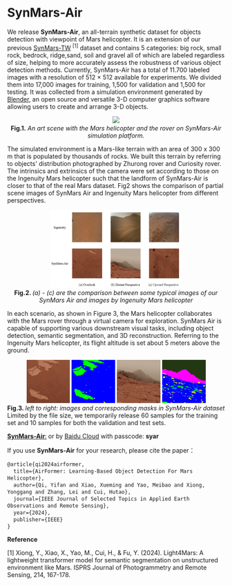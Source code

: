 # SynMars-Air

We release **SynMars-Air**, an all-terrain synthetic dataset for objects detection with viewpoint of Mars helicopter. It is an extension of our previous [SynMars-TW](https://github.com/CVIR-Lab/SynMars/tree/SynMars-TW) <sup>[1]</sup> dataset and contains 5 categories: big rock, small rock, bedrock, ridge,sand, soil and gravel all of which are labeled regardless of size, helping to more accurately assess the robustness of various object detection methods. Currently, SynMars-Air has a total of 11.700 labeled images with a resolution of 512 × 512 available for experiments. We divided them into 17,000 images for training, 1,500 for validation and 1,500 for testing. It was collected from a simulation environment generated by [Blender](https://wiki.blender.org/wiki/Main_Page), an open source and versatile 3-D computer graphics software allowing users to create and arrange 3-D objects. 
<div align=center>
  <img src=https://github.com/lumahuayuan/SynMars/blob/SynMars-Air/IMG/synmarsair.png width="40%" />
  <br>
  <strong>Fig.1.</strong>
  <em>An art scene with the Mars helicopter and the rover on SynMars-Air simulation platform.</em>
</div>


The simulated environment is a Mars-like terrain with an area of 300 x 300 m that is populated by thousands of rocks. We built this terrain by referring to objects' distribution photographed by Zhurong rover and Curiosity rover. The intrinsics and extrinsics of the camera were set according to those on the Ingenuity Mars helicopter such that the landform of SynMars-Air is closer to that of the real Mars dataset. Fig2 shows the comparison of partial scene images of SynMars Air and Ingenuity Mars helicopter from different perspectives.
<div align=center>
  <img src=https://github.com/CVIR-Lab/SynMars/blob/SynMars-Air/IMG/Compare.png width="60%" />
  <br>
  <strong> Fig.2. </strong>
  <em> (a) - (c) are the comparison between some typical images of our SynMars Air and images by Ingenuity Mars helicopter</em>
</div>

In each scenario, as shown in Figure 3, the Mars helicopter collaborates with the Mars rover through a virtual camera for exploration. SynMars Air is capable of supporting various downstream visual tasks, including object detection, semantic segmentation, and 3D reconstruction. Referring to the Ingenuity Mars helicopter, its flight altitude is set about 5 meters above the ground.
<div align=center>
  <img src=https://github.com/CVIR-Lab/SynMars/blob/SynMars-Air/IMG/00788.image.png width="20%" />
  <img src=https://github.com/CVIR-Lab/SynMars/blob/SynMars-Air/IMG/00788.mask.png width="20%" />
  <img src=https://github.com/CVIR-Lab/SynMars/blob/SynMars-Air/IMG/01030.image.png width="20%" />
  <img src=https://github.com/CVIR-Lab/SynMars/blob/SynMars-Air/IMG/01030.mask.png width="20%" />
  <br>
  <strong> Fig.3. </strong>
  <em> left to right: images and corresponding masks in SynMars-Air dataset</em>
</div>
Limited by the file size, we temporarily release 60 samples for the training set and 10 samples for both the validation and test sets.

[**SynMars-Air**:](http://gofile.me/6V28a/9qXpoAmWZ) or by [Baidu Cloud](https://pan.baidu.com/s/1z8l1l_Bho7QanyYXjt-VUg) with passcode: **syar**

If you use **SynMars-Air** for your research, please cite the paper：
```
@article{qi2024airformer,
  title={AirFormer: Learning-Based Object Detection For Mars Helicopter},
  author={Qi, Yifan and Xiao, Xueming and Yao, Meibao and Xiong, Yonggang and Zhang, Lei and Cui, Hutao},
  journal={IEEE Journal of Selected Topics in Applied Earth Observations and Remote Sensing},
  year={2024},
  publisher={IEEE}
}
```

**Reference**  

[1] Xiong, Y., Xiao, X., Yao, M., Cui, H., & Fu, Y. (2024). Light4Mars: A lightweight transformer model for semantic segmentation on unstructured environment like Mars. ISPRS Journal of Photogrammetry and Remote Sensing, 214, 167-178.
